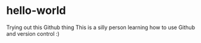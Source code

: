 # hello-world
Trying out this Github thing
This is a silly person learning how to use Github and version control :)
